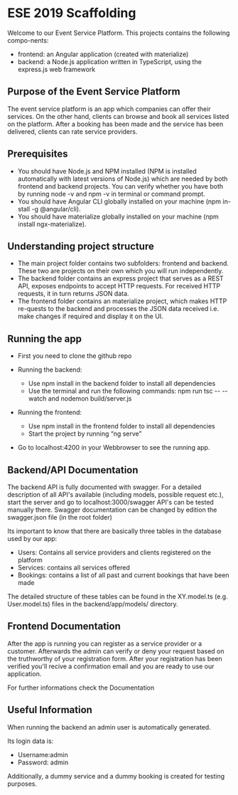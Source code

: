 # ESE 2019 Scaffolding
Welcome to our Event Service Platform. This projects contains the following compo-nents:
- frontend: an Angular application (created with materialize)
- backend: a Node.js application written in TypeScript, using the express.js web framework

## Purpose of the Event Service Platform
The event service platform is an app which companies can offer their services. On the other hand, clients can browse and book all services listed on the platform. After a booking has been made and the service has been delivered, clients can rate service providers.

## Prerequisites
- You should have Node.js and NPM installed (NPM is installed automatically with latest versions of Node.js) which are needed by both frontend and backend projects. You can verify whether you have both by running node -v and npm -v in terminal or command prompt.
- You should have Angular CLI globally installed on your machine (npm in-stall -g @angular/cli).
- You should have materialize globally installed on your machine (npm install ngx-materialize).


## Understanding project structure
- The main project folder contains two subfolders: frontend and backend. These two are projects on their own which you will run independently.
- The backend folder contains an express project that serves as a REST API, exposes endpoints to accept HTTP requests. For received HTTP requests, it in turn returns JSON data.
- The frontend folder contains an materialize project, which makes HTTP re-quests to the backend and processes the JSON data received i.e. make changes if required and display it on the UI.

## Running the app
- First you need to clone the github repo

- Running the backend:

   - Use npm install in the backend folder to install all dependencies
    - Use the terminal and run the following commands: npm run tsc -- --watch and nodemon build/server.js 
- Running the frontend: 
    - Use npm install in the frontend folder to install all dependencies
    - Start the project by running “ng serve”
- Go to localhost:4200 in your Webbrowser to see the running app.

## Backend/API Documentation
The backend API is fully documented with swagger. For a detailed description of all API's available (including models, possible request etc.), start the server and go to localhost:3000/swagger API's can be tested manually there.
Swagger documentation can be changed by edition the swagger.json file (in the root folder) 

Its important to know that there are basically three tables in the database used by our app:
- Users: Contains all service providers and clients registered on the platform
- Services: contains all services offered
- Bookings: contains a list of all past and current bookings that have been made

The detailed structure of these tables can be found in the XY.model.ts (e.g. User.model.ts) files in the backend/app/models/ directory.



## Frontend Documentation
After the app is running you can register as a service provider or a customer. Afterwards the admin can verify or deny your request based on the truthworthy of your registration form. After your registration has been verified you'll recive a confirmation email and you are ready to use our application. 

For further informations check the Documentation

## Useful Information
When running the backend an admin user is automatically generated. 

Its login data is: 
- Username:admin 
- Password: admin

Additionally, a dummy service and a dummy booking is created for testing purposes.
